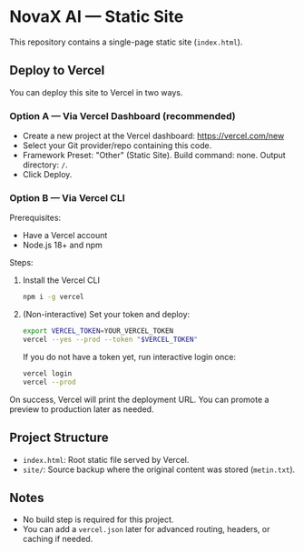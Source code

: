 # NovaX AI — Static Site

This repository contains a single-page static site (`index.html`).

## Deploy to Vercel

You can deploy this site to Vercel in two ways.

### Option A — Via Vercel Dashboard (recommended)
- Create a new project at the Vercel dashboard: https://vercel.com/new
- Select your Git provider/repo containing this code.
- Framework Preset: "Other" (Static Site). Build command: none. Output directory: `/`.
- Click Deploy.

### Option B — Via Vercel CLI
Prerequisites:
- Have a Vercel account
- Node.js 18+ and npm

Steps:
1. Install the Vercel CLI
   ```bash
   npm i -g vercel
   ```
2. (Non-interactive) Set your token and deploy:
   ```bash
   export VERCEL_TOKEN=YOUR_VERCEL_TOKEN
   vercel --yes --prod --token "$VERCEL_TOKEN"
   ```
   If you do not have a token yet, run interactive login once:
   ```bash
   vercel login
   vercel --prod
   ```

On success, Vercel will print the deployment URL. You can promote a preview to production later as needed.

## Project Structure
- `index.html`: Root static file served by Vercel.
- `site/`: Source backup where the original content was stored (`metin.txt`).

## Notes
- No build step is required for this project.
- You can add a `vercel.json` later for advanced routing, headers, or caching if needed.